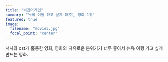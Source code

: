 ```yaml
---
title: "비긴어게인"
summary: "뉴욕 여행 하고 싶게 해주는 영화 1위"
featured: true
image:
  filename: "movie5.jpg"
  focal_point: "center"
---
```


서사와 ost가 훌륭한 영화, 영화의 자유로운 분위기가 너무 좋아서 뉴욕 여행 가고 싶게 만드는 영화.